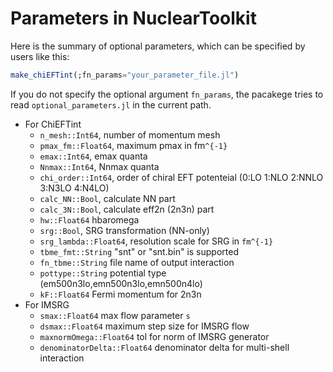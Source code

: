 # Parameters in NuclearToolkit

Here is the summary of optional parameters, which can be specified by users like this:
```julia
make_chiEFTint(;fn_params="your_parameter_file.jl")
```

If you do not specify the optional argument `fn_params`, the pacakege tries to read `optional_parameters.jl` in the current path.

* For ChiEFTint
    - `n_mesh::Int64`, number of momentum mesh 
    - `pmax_fm::Float64`, maximum pmax in fm``^{-1}``
    - `emax::Int64`, emax quanta
    - `Nnmax::Int64`, Nnmax quanta
    - `chi_order::Int64`, order of chiral EFT potenteial (0:LO 1:NLO 2:NNLO 3:N3LO 4:N4LO)
    - `calc_NN::Bool`, calculate NN part
    - `calc_3N::Bool`, calculate eff2n (2n3n) part
    - `hw::Float64` hbaromega
    - `srg::Bool`, SRG transformation (NN-only)
    - `srg_lambda::Float64`, resolution scale for SRG in ``fm^{-1}``
    - `tbme_fmt::String` "snt" or "snt.bin" is supported
    - `fn_tbme::String` file name of output interaction
    - `pottype::String` potential type (em500n3lo,emn500n3lo,emn500n4lo) 
    - `kF::Float64` Fermi momentum for 2n3n
* For IMSRG
    - `smax::Float64` max flow parameter `s`
    - `dsmax::Float64` maximum step size for IMSRG flow
    - `maxnormOmega::Float64` tol for norm of IMSRG generator
    - `denominatorDelta::Float64` denominator delta for multi-shell interaction

